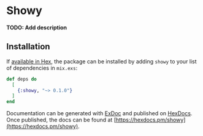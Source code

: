 # Showy

**TODO: Add description**

## Installation

If [available in Hex](https://hex.pm/docs/publish), the package can be installed
by adding `showy` to your list of dependencies in `mix.exs`:

```elixir
def deps do
  [
    {:showy, "~> 0.1.0"}
  ]
end
```

Documentation can be generated with [ExDoc](https://github.com/elixir-lang/ex_doc)
and published on [HexDocs](https://hexdocs.pm). Once published, the docs can
be found at [https://hexdocs.pm/showy](https://hexdocs.pm/showy).

